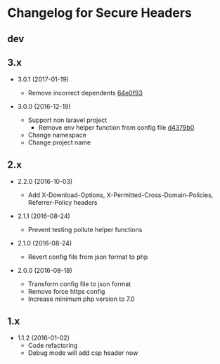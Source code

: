 # Changelog for Secure Headers

## dev

## 3.x

- 3.0.1 (2017-01-19)
  - Remove incorrect dependents [64e0f93](https://github.com/BePsvPT/secure-headers/commit/64e0f939af8f85972038ede5051565cb1bcf4d11)

- 3.0.0 (2016-12-19)
  - Support non laravel project
    - Remove env helper function from config file [d4379b0](https://github.com/BePsvPT/secure-headers/commit/d4379b052f3ffb5f0b45da967645d4bfe345014c#diff-47866b67d787728550e5ee35c73b17b5)
  - Change namespace
  - Change project name

## 2.x

- 2.2.0 (2016-10-03)
  - Add X-Download-Options, X-Permitted-Cross-Domain-Policies, Referrer-Policy headers

- 2.1.1 (2016-08-24)
  - Prevent testing pollute helper functions

- 2.1.0 (2016-08-24)
  - Revert config file from json format to php

- 2.0.0 (2016-08-18)
  - Transform config file to json format
  - Remove force https config
  - Increase minimum php version to 7.0

## 1.x

- 1.1.2 (2016-01-02)
  - Code refactoring
  - Debug mode will add csp header now
